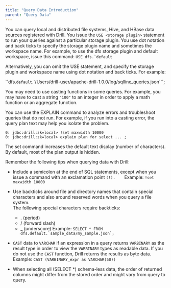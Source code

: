 ```yaml
---
title: "Query Data Introduction"
parent: "Query Data"
---
```

You can query local and distributed file systems, Hive, and HBase data sources
registered with Drill. You issue the `USE
<storage plugin>` statement to run your queries against a particular storage plugin. You use dot notation and back ticks to specify the storage plugin name and sometimes the workspace name. For example, to use the dfs storage plugin and default workspace, issue this command: ``USE dfs.`default``

Alternatively, you can omit the USE statement, and specify the storage plugin and workspace name using dot notation and back ticks. For example:

``dfs.`default`.`/Users/drill-user/apache-drill-1.0.0/log/sqlline_queries.json```;

You may need to use casting functions in some queries. For example, you may
have to cast a string `"100"` to an integer in order to apply a math function
or an aggregate function.

You can use the EXPLAIN command to analyze errors and troubleshoot queries
that do not run. For example, if you run into a casting error, the query plan
text may help you isolate the problem.

    0: jdbc:drill:zk=local> !set maxwidth 10000
    0: jdbc:drill:zk=local> explain plan for select ... ;

The set command increases the default text display (number of characters). By
default, most of the plan output is hidden.

Remember the following tips when querying data with Drill:

  * Include a semicolon at the end of SQL statements, except when you issue a command with an exclamation point `(!).   
    `Example: `!set maxwidth 10000`
  * Use backticks around file and directory names that contain special characters and also around reserved words when you query a file system.   
    The following special characters require backticks:

    * . (period)
    * / (forward slash)
    * _ (underscore)
    Example: ``SELECT * FROM dfs.default.`sample_data/my_sample.json`; ``
  * `CAST` data to `VARCHAR` if an expression in a query returns `VARBINARY` as the result type in order to view the `VARBINARY` types as readable data. If you do not use the `CAST` function, Drill returns the results as byte data.    
     Example: `CAST (VARBINARY_expr as VARCHAR(50))`
  * When selecting all (SELECT *) schema-less data, the order of returned columns might differ from the stored order and might vary from query to query.